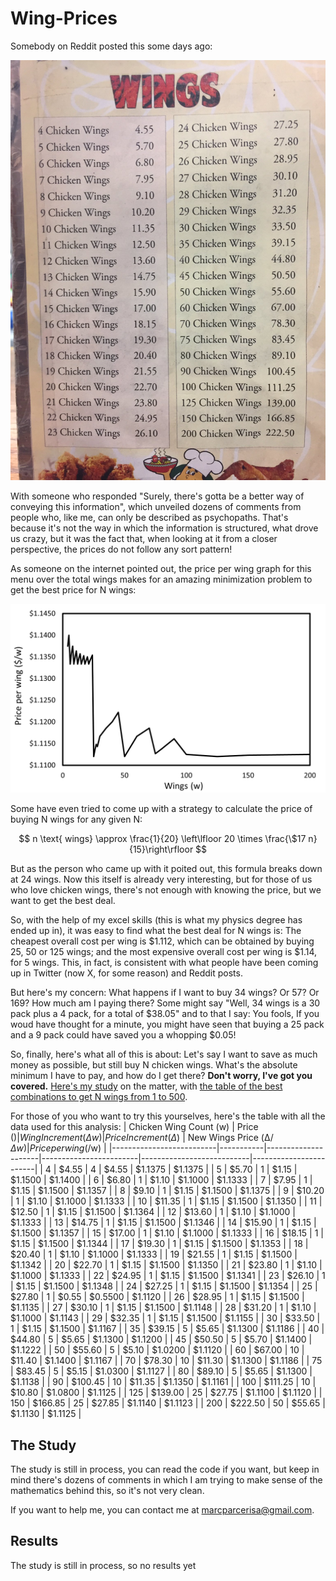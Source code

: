 # Wing-Prices

Somebody on Reddit posted this some days ago:

![Wings Menu](https://github.com/AimbotParce/Wing-Prices/blob/main/about/Wings_menu.jpg?raw=true)

With someone who responded "Surely, there's gotta be a better way of conveying this information", which unveiled dozens of comments from people who, like me, can only be described as psychopaths. That's because it's not the way in which the information is structured, what drove us crazy, but it was the fact that, when looking at it from a closer perspective, the prices do not follow any sort pattern!

As someone on the internet pointed out, the price per wing graph for this menu over the total wings makes for an amazing minimization problem to get the best price for N wings:

![Price per wing](https://github.com/AimbotParce/Wing-Prices/blob/main/about/Price_per_wing.png?raw=true)

Some have even tried to come up with a strategy to calculate the price of buying N wings for any given N:

$$
n \text{ wings} \approx \frac{1}{20} \left\lfloor 20 \times \frac{\$17 n}{15}\right\rfloor
$$

But as the person who came up with it poited out, this formula breaks down at 24 wings. Now this itself is already very interesting, but for those of us who love chicken wings, there's not enough with knowing the price, but we want to get the best deal.

So, with the help of my excel skills (this is what my physics degree has ended up in), it was easy to find what the best deal for N wings is: The cheapest overall cost per wing is $1.112, which can be obtained by buying 25, 50 or 125 wings; and the most expensive overall cost per wing is $1.14, for 5 wings. This, in fact, is consistent with what people have been coming up in Twitter (now X, for some reason) and Reddit posts.

But here's my concern: What happens if I want to buy 34 wings? Or 57? Or 169? How much am I paying there? Some might say "Well, 34 wings is a 30 pack plus a 4 pack, for a total of $38.05" and to that I say: You fools, If you woud have thought for a minute, you might have seen that buying a 25 pack and a 9 pack could have saved you a whopping $0.05!

So, finally, here's what all of this is about: Let's say I want to save as much money as possible, but still buy N chicken wings. What's the absolute minimum I have to pay, and how do I get there? **Don't worry, I've got you covered.** [Here's my study](#The-Study) on the matter, with [the table of the best combinations to get N wings from 1 to 500](#Results).

For those of you who want to try this yourselves, here's the table with all the data used for this analysis:
| Chicken   Wing Count (w) | Price ($) | Wing Increment (Δw) | Price Increment   (Δ$) | New Wings Price   (Δ$/Δw) | Price per wing   ($/w) |
|--------------------------|-----------|---------------------|------------------------|---------------------------|------------------------|
| 4                        | $4.55     | 4                   | $4.55                  | $1.1375                   | $1.1375                |
| 5                        | $5.70     | 1                   | $1.15                  | $1.1500                   | $1.1400                |
| 6                        | $6.80     | 1                   | $1.10                  | $1.1000                   | $1.1333                |
| 7                        | $7.95     | 1                   | $1.15                  | $1.1500                   | $1.1357                |
| 8                        | $9.10     | 1                   | $1.15                  | $1.1500                   | $1.1375                |
| 9                        | $10.20    | 1                   | $1.10                  | $1.1000                   | $1.1333                |
| 10                       | $11.35    | 1                   | $1.15                  | $1.1500                   | $1.1350                |
| 11                       | $12.50    | 1                   | $1.15                  | $1.1500                   | $1.1364                |
| 12                       | $13.60    | 1                   | $1.10                  | $1.1000                   | $1.1333                |
| 13                       | $14.75    | 1                   | $1.15                  | $1.1500                   | $1.1346                |
| 14                       | $15.90    | 1                   | $1.15                  | $1.1500                   | $1.1357                |
| 15                       | $17.00    | 1                   | $1.10                  | $1.1000                   | $1.1333                |
| 16                       | $18.15    | 1                   | $1.15                  | $1.1500                   | $1.1344                |
| 17                       | $19.30    | 1                   | $1.15                  | $1.1500                   | $1.1353                |
| 18                       | $20.40    | 1                   | $1.10                  | $1.1000                   | $1.1333                |
| 19                       | $21.55    | 1                   | $1.15                  | $1.1500                   | $1.1342                |
| 20                       | $22.70    | 1                   | $1.15                  | $1.1500                   | $1.1350                |
| 21                       | $23.80    | 1                   | $1.10                  | $1.1000                   | $1.1333                |
| 22                       | $24.95    | 1                   | $1.15                  | $1.1500                   | $1.1341                |
| 23                       | $26.10    | 1                   | $1.15                  | $1.1500                   | $1.1348                |
| 24                       | $27.25    | 1                   | $1.15                  | $1.1500                   | $1.1354                |
| 25                       | $27.80    | 1                   | $0.55                  | $0.5500                   | $1.1120                |
| 26                       | $28.95    | 1                   | $1.15                  | $1.1500                   | $1.1135                |
| 27                       | $30.10    | 1                   | $1.15                  | $1.1500                   | $1.1148                |
| 28                       | $31.20    | 1                   | $1.10                  | $1.1000                   | $1.1143                |
| 29                       | $32.35    | 1                   | $1.15                  | $1.1500                   | $1.1155                |
| 30                       | $33.50    | 1                   | $1.15                  | $1.1500                   | $1.1167                |
| 35                       | $39.15    | 5                   | $5.65                  | $1.1300                   | $1.1186                |
| 40                       | $44.80    | 5                   | $5.65                  | $1.1300                   | $1.1200                |
| 45                       | $50.50    | 5                   | $5.70                  | $1.1400                   | $1.1222                |
| 50                       | $55.60    | 5                   | $5.10                  | $1.0200                   | $1.1120                |
| 60                       | $67.00    | 10                  | $11.40                 | $1.1400                   | $1.1167                |
| 70                       | $78.30    | 10                  | $11.30                 | $1.1300                   | $1.1186                |
| 75                       | $83.45    | 5                   | $5.15                  | $1.0300                   | $1.1127                |
| 80                       | $89.10    | 5                   | $5.65                  | $1.1300                   | $1.1138                |
| 90                       | $100.45   | 10                  | $11.35                 | $1.1350                   | $1.1161                |
| 100                      | $111.25   | 10                  | $10.80                 | $1.0800                   | $1.1125                |
| 125                      | $139.00   | 25                  | $27.75                 | $1.1100                   | $1.1120                |
| 150                      | $166.85   | 25                  | $27.85                 | $1.1140                   | $1.1123                |
| 200                      | $222.50   | 50                  | $55.65                 | $1.1130                   | $1.1125                |


## The Study

The study is still in process, you can read the code if you want, but keep in mind there's dozens of comments in which I am trying to make sense of the mathematics behind this, so it's not very clean.

If you want to help me, you can contact me at [marcparcerisa@gmail.com](mailto:marcparcerisa@gmail.com).

## Results

The study is still in process, so no results yet
